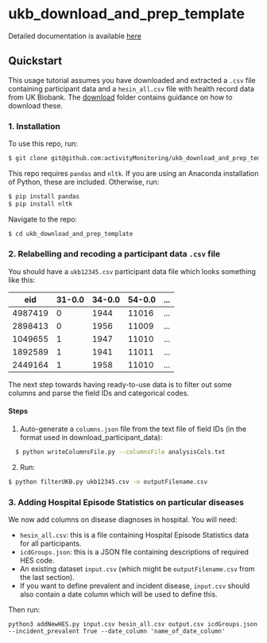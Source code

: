 # ukb_download_and_prep_template

Detailed documentation is available [here](https://ukb-download-and-prep-template.readthedocs.io/)

## Quickstart
This usage tutorial assumes you have downloaded and extracted a `.csv` file containing participant data and a `hesin_all.csv` file with health record data from UK Biobank. The [download](https://github.com/activityMonitoring/ukb_download_and_prep_template/download) folder contains guidance on how to download these. 

### 1. Installation 

To use this repo, run: 
  ```Bash
  $ git clone git@github.com:activityMonitoring/ukb_download_and_prep_template
  ```
 
This repo requires `pandas` and `nltk`. If you are using an Anaconda installation of Python, these are included. Otherwise, run: 
  ```Bash
  $ pip install pandas
  $ pip install nltk
  ```

Navigate to the repo: 
  ```Bash
  $ cd ukb_download_and_prep_template
  ```

### 2. Relabelling and recoding a participant data `.csv` file 
You should have a `ukb12345.csv` participant data file which looks something like this:

| eid     | 31-0.0 | 34-0.0 | 54-0.0 |   ...
|---------|--------|--------|--------|--------
| 4987419 | 0      | 1944   | 11016  |   ...
| 2898413 | 0      | 1956   | 11009  |   ...
| 1049655 | 1      | 1947   | 11010  |   ...
| 1892589 | 1      | 1941   | 11011  |   ...
| 2449164 | 1      | 1958   | 11010  |   ...

The next step towards having ready-to-use data is to filter out some columns and parse the field IDs and categorical codes. 
#### Steps

1. Auto-generate a `columns.json` file from the text file of field IDs (in the format used in download_participant_data):
```Bash
  $ python writeColumnsFile.py --columnsFile analysisCols.txt 
 ```
2. Run:
```Bash
$ python filterUKB.py ukb12345.csv -o outputFilename.csv
```
### 3. Adding Hospital Episode Statistics on particular diseases
We now add columns on disease diagnoses in hospital. 
You will need: 
 - `hesin_all.csv`: this is a file containing Hospital Episode Statistics data for all participants. 
 - `icdGroups.json`: this is a JSON file containing descriptions of required HES code. 
 - An existing dataset `input.csv` (which might be `outputFilename.csv` from the last section). 
 - If you want to define prevalent and incident disease, `input.csv` should also contain a date column which will be used to define this. 

Then run: 
```
python3 addNewHES.py input.csv hesin_all.csv output.csv icdGroups.json --incident_prevalent True --date_column 'name_of_date_column'
```
